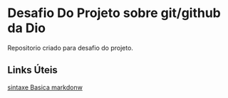 # Desafio Do Projeto sobre git/github da Dio
Repositorio criado para desafio do projeto.

## Links Úteis
[sintaxe Basica markdonw](https://www.markdown.guide.org/basic-syntax/)
